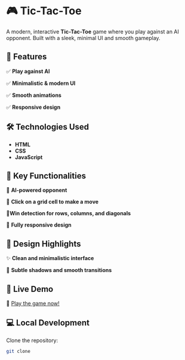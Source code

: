 # 🎮 Tic-Tac-Toe
A modern, interactive **Tic-Tac-Toe** game where you play against an AI opponent. Built with a sleek, minimal UI and smooth gameplay.

## 🌟 Features  
✅ **Play against AI**

✅ **Minimalistic & modern UI** 

✅ **Smooth animations**

✅ **Responsive design** 


## 🛠️ Technologies Used  
- **HTML**
- **CSS**
- **JavaScript**

## 🎯 Key Functionalities  
🤖 **AI-powered opponent**  

🎲 **Click on a grid cell to make a move**

🎯**Win detection for rows, columns, and diagonals** 

📱 **Fully responsive design**  

## 🎨 Design Highlights  
✨ **Clean and minimalistic interface**  

🎨 **Subtle shadows and smooth transitions**  

## 🚀 Live Demo  
🔗 [Play the game now!](#)

## 💻 Local Development  
Clone the repository:  
```bash
git clone 
